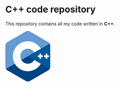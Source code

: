 # C++ code repository

This repository contains all my code written in **C++**. 

![](Images/logo.png)
